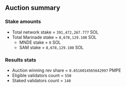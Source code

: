 ## Auction summary

### Stake amounts
- Total network stake = `391,472,267.777` SOL
- Total Marinade stake = `8,678,129.108` SOL
  - MNDE stake = `0` SOL
  - SAM stake = `8,678,129.108` SOL

### Results stats
- Auction winning rev share = `0.6516014565642997` PMPE
- Eligible validators count = `550`
- Staked validators count = `140`
